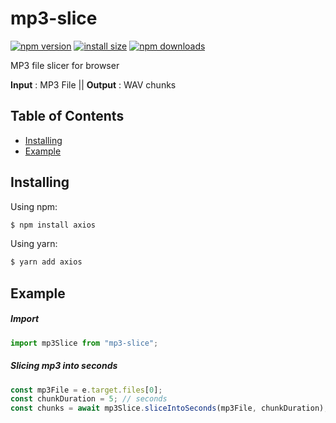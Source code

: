 # mp3-slice

[![npm version](https://img.shields.io/npm/v/mp3-slice.svg?style=flat-square)](https://www.npmjs.org/package/mp3-slice)
[![install size](https://packagephobia.now.sh/badge?p=mp3-slice)](https://packagephobia.now.sh/result?p=mp3-slice)
[![npm downloads](https://img.shields.io/npm/dm/mp3-slice.svg?style=flat-square)](http://npm-stat.com/charts.html?package=mp3-slice)

MP3 file slicer for browser

<strong>Input</strong> : MP3 File || <strong>Output</strong> : WAV chunks

## Table of Contents

- [Installing](#installing)
- [Example](#example)

## Installing

Using npm:

```bash
$ npm install axios
```

Using yarn:

```bash
$ yarn add axios
```

## Example

##### Import

```js
import mp3Slice from "mp3-slice";
```

##### Slicing mp3 into seconds

```js
const mp3File = e.target.files[0];
const chunkDuration = 5; // seconds
const chunks = await mp3Slice.sliceIntoSeconds(mp3File, chunkDuration);
```

